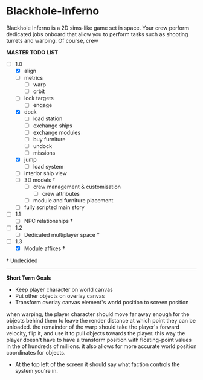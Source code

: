 # Blackhole-Inferno

Blackhole Inferno is a 2D sims-like game set in space. Your crew perform dedicated jobs onboard that allow you to perform tasks such as shooting turrets and warping. Of course, crew 

**__MASTER TODO LIST__**
* [ ] 1.0
  * [x] align
  * [ ] metrics 
    * [ ] warp
    * [ ] orbit
  * [ ] lock targets
    * [ ] engage
  * [x] dock
    * [ ] load station
    * [ ] exchange ships
    * [ ] exchange modules
    * [ ] buy furniture
    * [ ] undock
    * [ ] missions
  * [x] jump
    * [ ] load system
  * [ ] interior ship view
  * [ ] 3D models †
    * [ ] crew management & customisation
      * [ ] crew attributes
    * [ ] module and furniture placement
  * [ ] fully scripted main story
* [ ] 1.1
  * [ ] NPC relationships †
* [ ] 1.2
  * [ ] Dedicated multiplayer space †
* [ ] 1.3
  * [x] Module affixes †

†          Undecided

---

**Short Term Goals**

* Keep player character on world canvas
* Put other objects on overlay canvas
* Transform overlay canvas element's world position to screen position

when warping, the player character should move far away enough for the objects behind them to leave the render distance at which point they can be unloaded. the remainder of the warp should take the player's forward velocity, flip it, and use it to pull objects towards the player. this way the player doesn't have to have a transform position with floating-point values in the of hundreds of millions. it also allows for more accurate world position coordinates for objects.

* At the top left of the screen it should say what faction controls the system you're in.
